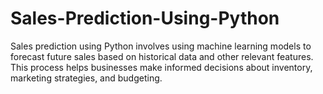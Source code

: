 # Sales-Prediction-Using-Python
Sales prediction using Python involves using machine learning models to forecast future sales based on historical data and other relevant features.
This process helps businesses make informed decisions about inventory, marketing strategies, and budgeting.
